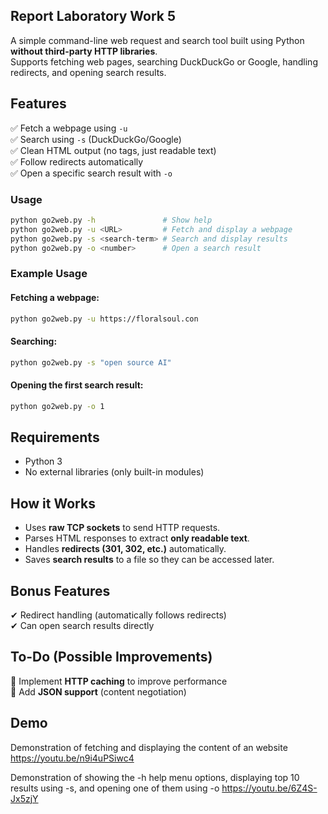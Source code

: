## **Report Laboratory Work 5**
A simple command-line web request and search tool built using Python **without third-party HTTP libraries**.  
Supports fetching web pages, searching DuckDuckGo or Google, handling redirects, and opening search results.  

## **Features**  
✅ Fetch a webpage using `-u`  
✅ Search using `-s` (DuckDuckGo/Google)  
✅ Clean HTML output (no tags, just readable text)  
✅ Follow redirects automatically  
✅ Open a specific search result with `-o`  

### **Usage**  
```bash
python go2web.py -h               # Show help  
python go2web.py -u <URL>         # Fetch and display a webpage  
python go2web.py -s <search-term> # Search and display results  
python go2web.py -o <number>      # Open a search result  
```

### **Example Usage**  
#### **Fetching a webpage:**  
```bash
python go2web.py -u https://floralsoul.con
```
#### **Searching:**  
```bash
python go2web.py -s "open source AI"
```
#### **Opening the first search result:**  
```bash
python go2web.py -o 1
```

## **Requirements**  
- Python 3  
- No external libraries (only built-in modules)  

## **How it Works**  
- Uses **raw TCP sockets** to send HTTP requests.  
- Parses HTML responses to extract **only readable text**.  
- Handles **redirects (301, 302, etc.)** automatically.  
- Saves **search results** to a file so they can be accessed later.  

## **Bonus Features**  
✔ Redirect handling (automatically follows redirects)  
✔ Can open search results directly  

## **To-Do (Possible Improvements)**  
🔲 Implement **HTTP caching** to improve performance  
🔲 Add **JSON support** (content negotiation)  

## **Demo**  

Demonstration of fetching and displaying the content of an website
https://youtu.be/n9i4uPSiwc4

Demonstration of showing the -h help menu options, displaying top 10 results using -s, and opening one of them using -o
https://youtu.be/6Z4S-Jx5zjY

